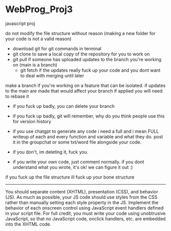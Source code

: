 # WebProg_Proj3
javascript proj

do not modify the file structure without reason (making a new folder for your code is not a valid reason)
- download git for git commands in terminal
- git clone to save a local copy of the repository for you to work on
- git pull if someone has uploaded updates to the branch you're working on (main is a branch)
  - git fetch if the updates really fuck up your code and you dont want to deal with merging until later

make a branch if you're working on a feature that can be isolated. if updates to the main are made that would affect your branch if applied you will need to rebase it

- if you fuck up badly, you can delete your branch
- if you fuck up badly, git will remember, why do you think people use this for version history

- if you use chatgpt to generate any code i need a full and i mean FULL writeup of each and every function and variable and what they do. post it in the groupchat or some txt/word file alongside your code.
- if you don't, im deleting it, fuck you.
- if you write your own code, just comment normally. if you dont understand what you wrote, it's ok! we can figure it out :)

if you fuck up the file structure ill fuck up your bone structure


--------------------------------------------------------------------------------------------------------

You should separate content (XHTML), presentation (CSS), and behavior (JS). As much as possible, your
JS code should use styles from the CSS rather than manually setting each style property in the JS.
Implement the behavior of each onscreen control using JavaScript event handlers defined in your script
file. For full credit, you must write your code using unobtrusive JavaScript, so that no JavaScript code,
onclick handlers, etc. are embedded into the XHTML code.
